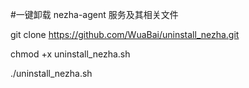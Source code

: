 #一键卸载 nezha-agent 服务及其相关文件

git clone https://github.com/WuaBai/uninstall_nezha.git

chmod +x uninstall_nezha.sh

./uninstall_nezha.sh
